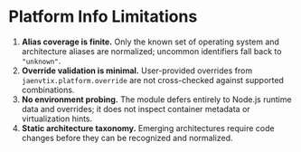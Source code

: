 # Platform Info Limitations

1. **Alias coverage is finite.** Only the known set of operating system and architecture aliases are normalized; uncommon identifiers fall back to `"unknown"`.
2. **Override validation is minimal.** User-provided overrides from `jaenvtix.platform.override` are not cross-checked against supported combinations.
3. **No environment probing.** The module defers entirely to Node.js runtime data and overrides; it does not inspect container metadata or virtualization hints.
4. **Static architecture taxonomy.** Emerging architectures require code changes before they can be recognized and normalized.
